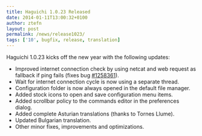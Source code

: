 ```yaml
---
title: Haguichi 1.0.23 Released
date: 2014-01-11T13:00:32+0100
author: ztefn
layout: post
permalink: /news/release1023/
tags: ['10', bugfix, release, translation]
---
```

Haguichi 1.0.23 kicks off the new year with the following updates:

  * Improved internet connection check by using netcat and web request as fallback if ping fails (fixes bug <a href="https://bugs.launchpad.net/haguichi/+bug/1258361" target="_blank">#1258361</a>).
  * Wait for internet connection cycle is now using a separate thread.
  * Configuration folder is now always opened in the default file manager.
  * Added stock icons to open and save configuration menu items.
  * Added scrollbar policy to the commands editor in the preferences dialog.
  * Added complete Asturian translations (thanks to Tornes Llume).
  * Updated Bulgarian translation.
  * Other minor fixes, improvements and optimizations.
